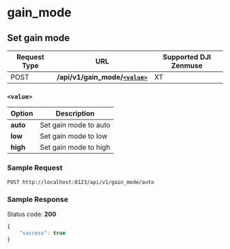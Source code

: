 gain_mode
=========

Set gain mode
-------------

Request Type | URL | Supported DJI Zenmuse
-------------|-----|----------------------
POST | **/api/v1/gain_mode/[`<value>`](#-value-)** | XT


### `<value>`

Option | Description
-------|------------
**auto** | Set gain mode to auto
**low** | Set gain mode to low
**high** | Set gain mode to high

### Sample Request

```http
POST http://localhost:8123/api/v1/gain_mode/auto
```

### Sample Response

Status code: **200**

```javascript
{
    "success": true
}
```
